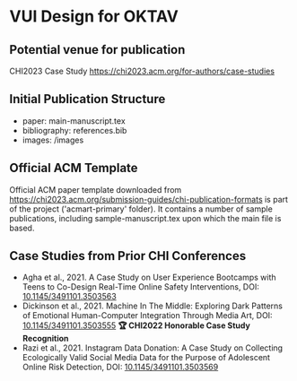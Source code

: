 # VUI Design for OKTAV

## Potential venue for publication
CHI2023 Case Study https://chi2023.acm.org/for-authors/case-studies

## Initial Publication Structure

- paper: main-manuscript.tex
- bibliography: references.bib
- images: /images

## Official ACM Template

Official ACM paper template downloaded from https://chi2023.acm.org/submission-guides/chi-publication-formats is part of the project ('acmart-primary' folder). It contains a number of sample publications, including sample-manuscript.tex upon which the main file is based.

## Case Studies from Prior CHI Conferences

- Agha et al., 2021. A Case Study on User Experience Bootcamps with Teens to Co-Design Real-Time Online Safety Interventions, DOI: [10.1145/3491101.3503563](https://doi.org/10.1145/3491101.3503563)
- Dickinson et al., 2021. Machine In The Middle: Exploring Dark Patterns of Emotional Human-Computer Integration Through Media Art, DOI: [10.1145/3491101.3503555](https://doi.org/10.1145/3491101.3503555) **🏆 CHI2022 Honorable Case Study Recognition**
- Razi et al., 2021. Instagram Data Donation: A Case Study on Collecting Ecologically Valid Social Media Data for the Purpose of Adolescent Online Risk Detection, DOI: [10.1145/3491101.3503569](https://doi.org/10.1145/3491101.3503569)
